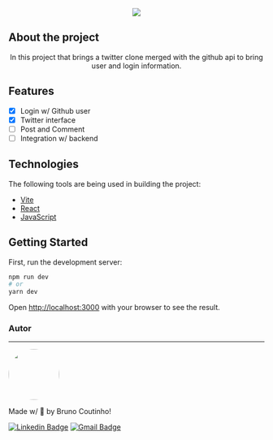 <p align="center">
  <img src="https://img.shields.io/static/v1?label=React-Twitter&message=In%20progress&color=informational&style=for-the-badge&logo=ghost"/>
</p>

## About the project

<p align="center">In this project that brings a twitter clone merged with the github api to bring user and login information.</p>

## Features

- [x] Login w/ Github user
- [x] Twitter interface
- [ ] Post and Comment
- [ ] Integration w/ backend

## Technologies

The following tools are being used in building the project:

- [Vite](https://vitejs.dev/)
- [React](https://pt-br.reactjs.org/)
- [JavaScript](https://developer.mozilla.org/pt-BR/docs/Learn/Getting_started_with_the_web/JavaScript_basics)

## Getting Started

First, run the development server:

```bash
npm run dev
# or
yarn dev
```

Open [http://localhost:3000](http://localhost:3000) with your browser to see the result.

### Autor
---

<a href="https://github.com/brunocout">
 <img style="border-radius: 50%;" src="https://avatars.githubusercontent.com/u/64153944?s=400&u=097e306bac1827a4a75841f10059ea87402bd83b&v=4" width="100px;" alt=""/>
 <br /> </a>

Made w/ 💙 by Bruno Coutinho!

[![Linkedin Badge](https://img.shields.io/badge/-brunocout-blue?style=flat-square&logo=Linkedin&logoColor=white&link=https://www.linkedin.com/in/brunocout/)](https://www.linkedin.com/in/brunocout/) 
[![Gmail Badge](https://img.shields.io/badge/-iambrunocout@gmail.com-c14438?style=flat-square&logo=Gmail&logoColor=white&link=mailto:iambrunocout@gmail.com)](mailto:iambrunocout@gmail.com)
